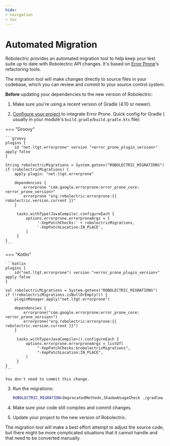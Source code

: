 ```yaml
---
hide:
- navigation
- toc
---
```


# Automated Migration

Robolectric provides an automated migration tool to help keep your test suite up to date with
Robolectric API changes. It's based on [Error Prone][error-prone-refactoring]'s refactoring tools.

The migration tool will make changes directly to source files in your codebase, which you can review and commit to your source control system.

**Before** updating your dependencies to the new version of Robolectric:

1. Make sure you're using a recent version of Gradle (4.10 or newer).

2. [Configure your project][error-prone-setup] to integrate Error Prone. Quick config for Gradle (
   usually in your module's `build.gradle`/`build.gradle.kts` file):

=== "Groovy"

    ```groovy
    plugins {
        id "net.ltgt.errorprone" version "<error_prone_plugin_version>" apply false
    }

    String robolectricMigrations = System.getenv("ROBOLECTRIC_MIGRATIONS")
    if (robolectricMigrations) {
        apply plugin: "net.ltgt.errorprone"

        dependencies {
            errorprone "com.google.errorprone:error_prone_core:<error_prone_version>"
            errorprone "org.robolectric:errorprone:{{ robolectric.version.current }}"
        }

         tasks.withType(JavaCompile).configureEach {
             options.errorprone.errorproneArgs = [
                  '-XepPatchChecks:' + robolectricMigrations,
                  '-XepPatchLocation:IN_PLACE',
             ]
         }
    }
    ```

=== "Kotlin"

    ```kotlin
    plugins {
        id("net.ltgt.errorprone") version "<error_prone_plugin_version>" apply false
    }

    val robolectricMigrations = System.getenv("ROBOLECTRIC_MIGRATIONS")
    if (!robolectricMigrations.isNullOrEmpty()) {
        pluginManager.apply("net.ltgt.errorprone")

        dependencies {
            errorprone("com.google.errorprone:error_prone_core:<error_prone_version>")
            errorprone("org.robolectric:errorprone:{{ robolectric.version.current }}")
        }

         tasks.withType<JavaCompile>().configureEach {
             options.errorprone.errorproneArgs = listOf(
                  "-XepPatchChecks:$robolectricMigrations",
                  "-XepPatchLocation:IN_PLACE",
             )
         }
    }
    ```

    You don't need to commit this change.

3. Run the migrations:

    ```bash
    ROBOLECTRIC_MIGRATION=DeprecatedMethods,ShadowUsageCheck ./gradlew clean :compileDebugUnitTestJava
    ```

4. Make sure your code still compiles and commit changes.

5. Update your project to the new version of Robolectric.

The migration tool will make a best effort attempt to adjust the source code, but there might be more complicated situations that it cannot handle and that need to be converted manually.

[error-prone-refactoring]: https://errorprone.info/docs/patching
[error-prone-setup]: https://errorprone.info/docs/installation
